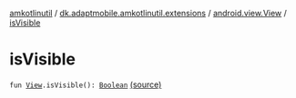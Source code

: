 [amkotlinutil](../../index.md) / [dk.adaptmobile.amkotlinutil.extensions](../index.md) / [android.view.View](index.md) / [isVisible](./is-visible.md)

# isVisible

`fun `[`View`](https://developer.android.com/reference/android/view/View.html)`.isVisible(): `[`Boolean`](https://kotlinlang.org/api/latest/jvm/stdlib/kotlin/-boolean/index.html) [(source)](https://github.com/adaptmobile-organization/amkotlinutil/tree/master/amkotlinutil/src/main/java/dk/adaptmobile/amkotlinutil/extensions/ViewExtensions.kt#L64)